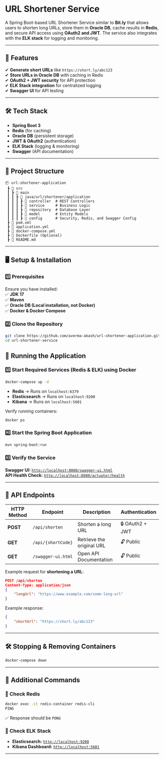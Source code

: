 # **URL Shortener Service**  
A Spring Boot-based URL Shortener Service similar to **Bit.ly** that allows users to shorten long URLs, store them in **Oracle DB**, cache results in **Redis**, and secure API access using **OAuth2 and JWT**. The service also integrates with the **ELK stack** for logging and monitoring.  

---

## **🚀 Features**  
✔ **Generate short URLs** like `https://short.ly/abc123`  
✔ **Store URLs in Oracle DB** with caching in Redis  
✔ **OAuth2 + JWT security** for API protection  
✔ **ELK Stack integration** for centralized logging  
✔ **Swagger UI** for API testing  

---

## **🛠️ Tech Stack**  
- **Spring Boot 3**  
- **Redis** (for caching)  
- **Oracle DB** (persistent storage)  
- **JWT & OAuth2** (authentication)  
- **ELK Stack** (logging & monitoring)  
- **Swagger** (API documentation) 

---

## **📂 Project Structure**
```
📦 url-shortener-application
 ┣ 📂 src
 ┃ ┣ 📂 main
 ┃ ┃ ┣ 📂 java/url/shortener/application
 ┃ ┃ ┃ ┣ 📂 controller  # REST Controllers
 ┃ ┃ ┃ ┣ 📂 service     # Business Logic
 ┃ ┃ ┃ ┣ 📂 repository  # Database Layer
 ┃ ┃ ┃ ┣ 📂 model       # Entity Models
 ┃ ┃ ┃ ┣ 📂 config      # Security, Redis, and Swagger Config
 ┣ 📜 pom.xml
 ┣ 📜 application.yml
 ┣ 📜 docker-compose.yml
 ┣ 📜 Dockerfile (Optional)
 ┣ 📜 README.md
```

---

## **🖥️ Setup & Installation**

### **1️⃣ Prerequisites**  
Ensure you have installed:  
✅ **JDK 17**  
✅ **Maven**  
✅ **Oracle DB (Local installation, not Docker)**  
✅ **Docker & Docker Compose**  

### **2️⃣ Clone the Repository**
```sh
git clone https://github.com/averma-akash/url-shortener-application.git
cd url-shortener-service
```
## **🚀 Running the Application**

### **1️⃣ Start Required Services (Redis & ELK) using Docker**
```sh
docker-compose up -d
```
- **Redis** → Runs on `localhost:6379`  
- **Elasticsearch** → Runs on `localhost:9200`  
- **Kibana** → Runs on `localhost:5601`  

Verify running containers:  
```sh
docker ps
```

### **2️⃣ Start the Spring Boot Application**
```sh
mvn spring-boot:run
```

### **3️⃣ Verify the Service**
**Swagger UI:** [`http://localhost:8080/swagger-ui.html`](http://localhost:8080/swagger-ui.html)  
**API Health Check:** [`http://localhost:8080/actuator/health`](http://localhost:8080/actuator/health)  

---

## **📜 API Endpoints**

| HTTP Method | Endpoint           | Description               | Authentication |
|------------|--------------------|---------------------------|---------------|
| **POST**   | `/api/shorten`      | Shorten a long URL        | 🔒 OAuth2 + JWT |
| **GET**    | `/api/{shortCode}`  | Retrieve the original URL | 🔓 Public |
| **GET**    | `/swagger-ui.html`  | Open API Documentation    | 🔓 Public |

Example request for **shortening a URL**:
```json
POST /api/shorten
Content-Type: application/json
{
    "longUrl": "https://www.example.com/some-long-url"
}
```
Example response:
```json
{
    "shortUrl": "https://short.ly/abc123"
}
```

---

## **🛠️ Stopping & Removing Containers**
```sh
docker-compose down
```

---

## **📌 Additional Commands**
### **🔹 Check Redis**
```sh
docker exec -it redis-container redis-cli
PING
```
✅ Response should be `PONG`

### **🔹 Check ELK Stack**
- **Elasticsearch:** [`http://localhost:9200`](http://localhost:9200)  
- **Kibana Dashboard:** [`http://localhost:5601`](http://localhost:5601)  
---
